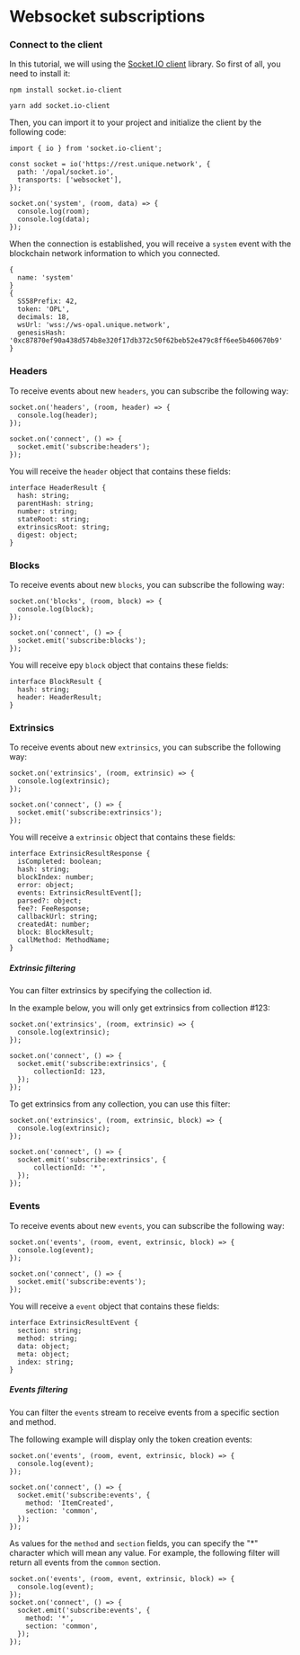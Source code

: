# Websocket subscriptions

### Connect to the client

In this tutorial, we will using the [Socket.IO client](https://socket.io/docs/v4/client-initialization/) library. So first of all, you need to install it: 

<CodeGroup>
  <CodeGroupItem title="NPM"  active>

```bash:no-line-numbers
npm install socket.io-client
```

</CodeGroupItem>
<CodeGroupItem title="YARN">

```bash:no-line-numbers
yarn add socket.io-client
```

</CodeGroupItem>
</CodeGroup>

Then, you can import it to your project and initialize the client by the following code: 

```typescript:no-line-numbers
import { io } from 'socket.io-client';

const socket = io('https://rest.unique.network', {
  path: '/opal/socket.io',
  transports: ['websocket'],
});

socket.on('system', (room, data) => {
  console.log(room);
  console.log(data);
});
```

When the connection is established, you will receive a `system` event with the blockchain network information to which you connected. 

```typescript:no-line-numbers
{
  name: 'system'
}
{
  SS58Prefix: 42,
  token: 'OPL',
  decimals: 18,
  wsUrl: 'wss://ws-opal.unique.network',
  genesisHash: '0xc87870ef90a438d574b8e320f17db372c50f62beb52e479c8ff6ee5b460670b9'
}
```

### Headers

To receive events about new `headers`, you can subscribe the following way:

```typescript:no-line-numbers
socket.on('headers', (room, header) => {
  console.log(header);
});

socket.on('connect', () => {
  socket.emit('subscribe:headers');  
});
```

You will receive the `header` object that contains these fields:

```typescript:no-line-numbers
interface HeaderResult {
  hash: string;
  parentHash: string;
  number: string;
  stateRoot: string;
  extrinsicsRoot: string;
  digest: object;
}
```

### Blocks

To receive events about new `blocks`, you can subscribe the following way:

```typescript:no-line-numbers
socket.on('blocks', (room, block) => {
  console.log(block);
});

socket.on('connect', () => {
  socket.emit('subscribe:blocks');  
});
```

You will receive еру `block` object that contains these fields:

```typescript:no-line-numbers
interface BlockResult {
  hash: string;
  header: HeaderResult;
}
```

### Extrinsics

To receive events about new `extrinsics`, you can subscribe the following way:

```typescript:no-line-numbers
socket.on('extrinsics', (room, extrinsic) => {
  console.log(extrinsic);
});

socket.on('connect', () => {
  socket.emit('subscribe:extrinsics');  
});
```

You will receive a `extrinsic` object that contains these fields:

```typescript:no-line-numbers
interface ExtrinsicResultResponse {
  isCompleted: boolean;
  hash: string;
  blockIndex: number;
  error: object;
  events: ExtrinsicResultEvent[];
  parsed?: object;
  fee?: FeeResponse;
  callbackUrl: string;
  createdAt: number;
  block: BlockResult;
  callMethod: MethodName;
}
```

##### Extrinsic filtering

You can filter extrinsics by specifying the collection id.

In the example below, you will only get extrinsics from collection #123:

```typescript:no-line-numbers
socket.on('extrinsics', (room, extrinsic) => {
  console.log(extrinsic);
});

socket.on('connect', () => {
  socket.emit('subscribe:extrinsics', {
      collectionId: 123,
  });  
});
```

To get extrinsics from any collection, you can use this filter:

```typescript:no-line-numbers
socket.on('extrinsics', (room, extrinsic, block) => {
  console.log(extrinsic);
});

socket.on('connect', () => {
  socket.emit('subscribe:extrinsics', {
      collectionId: '*',
  });  
});
```

### Events

To receive events about new `events`, you can subscribe the following way:

```typescript:no-line-numbers
socket.on('events', (room, event, extrinsic, block) => {
  console.log(event);
});

socket.on('connect', () => {
  socket.emit('subscribe:events');
});
```

You will receive a `event` object that contains these fields:

```typescript:no-line-numbers
interface ExtrinsicResultEvent {
  section: string;
  method: string;
  data: object;
  meta: object;
  index: string;
}
```

##### Events filtering

You can filter the `events` stream to receive events from a specific section and method.

The following example will display only the token creation events:

```typescript:no-line-numbers
socket.on('events', (room, event, extrinsic, block) => {
  console.log(event);
});

socket.on('connect', () => {
  socket.emit('subscribe:events', {
    method: 'ItemCreated',
    section: 'common',
  });
});
```

As values for the `method` and `section` fields, you can specify the "*" character which will mean any value.
For example, the following filter will return all events from the `common` section.

```typescript:no-line-numbers
socket.on('events', (room, event, extrinsic, block) => {
  console.log(event);
});
socket.on('connect', () => {
  socket.emit('subscribe:events', {
    method: '*',
    section: 'common',
  });
});
```